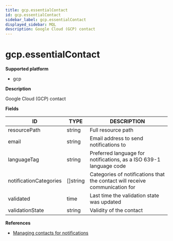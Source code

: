 ```yaml
---
title: gcp.essentialContact
id: gcp.essentialContact
sidebar_label: gcp.essentialContact
displayed_sidebar: MQL
description: Google Cloud (GCP) contact
---
```


# gcp.essentialContact

**Supported platform**

- gcp

**Description**

Google Cloud (GCP) contact

**Fields**

| ID                     | TYPE             | DESCRIPTION                                                                 |
| ---------------------- | ---------------- | --------------------------------------------------------------------------- |
| resourcePath           | string           | Full resource path                                                          |
| email                  | string           | Email address to send notifications to                                      |
| languageTag            | string           | Preferred language for notifications, as a ISO 639-1 language code          |
| notificationCategories | &#91;&#93;string | Categories of notifications that the contact will receive communication for |
| validated              | time             | Last time the validation state was updated                                  |
| validationState        | string           | Validity of the contact                                                     |

**References**

- [Managing contacts for notifications](https://cloud.google.com/resource-manager/docs/managing-notification-contacts)

